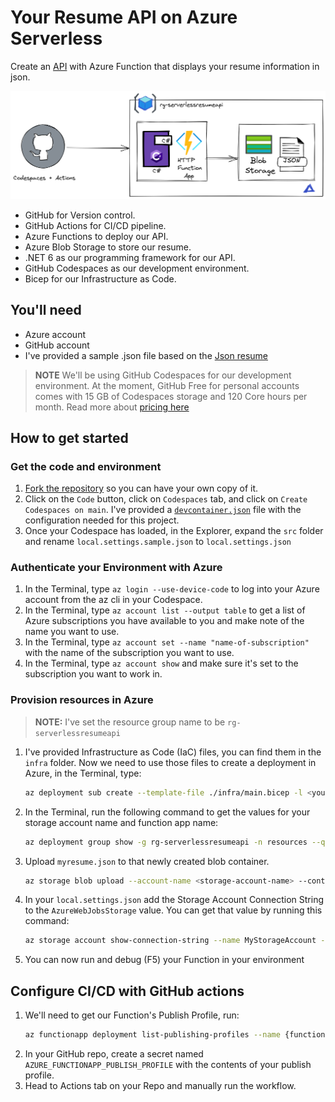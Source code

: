 # Your Resume API on Azure Serverless

Create an [API](https://learn.microsoft.com/training/modules/build-api-azure-functions/3-overview-api) with Azure Function that displays your resume information in json. 

![diagram](diagram.png)

- GitHub for Version control.
- GitHub Actions for CI/CD pipeline.
- Azure Functions to deploy our API.
- Azure Blob Storage to store our resume.
- .NET 6 as our programming framework for our API.
- GitHub Codespaces as our development environment. 
- Bicep for our Infrastructure as Code.

## You'll need

- Azure account
- GitHub account
- I've provided a sample .json file based on the [Json resume](https://jsonresume.org/schema/)

> **NOTE**
> We'll be using GitHub Codespaces for our development environment. At the moment, GitHub Free for personal accounts comes with 15 GB of Codespaces storage and 120 Core hours per month. Read more about [pricing here](https://docs.github.com/billing/managing-billing-for-github-codespaces/about-billing-for-github-codespaces)

## How to get started

### Get the code and environment

1. [Fork the repository](https://docs.github.com/pull-requests/collaborating-with-pull-requests/working-with-forks/about-forks) so you can have your own copy of it. 
2. Click on the `Code` button, click on `Codespaces` tab, and click on `Create Codespaces on main`. I've provided a [`devcontainer.json`](https://code.visualstudio.com/docs/devcontainers/create-dev-container) file with the configuration needed for this project.
3. Once your Codespace has loaded, in the Explorer, expand the `src` folder and rename `local.settings.sample.json` to `local.settings.json`

### Authenticate your Environment with Azure
1. In the Terminal, type `az login --use-device-code` to log into your Azure account from the az cli in your Codespace.
2. In the Terminal, type `az account list --output table` to get a list of Azure subscriptions you have available to you and make note of the name you want to use. 
3. In the Terminal, type `az account set --name "name-of-subscription"` with the name of the subscription you want to use.
4. In the Terminal, type `az account show` and make sure it's set to the subscription you want to work in.

### Provision resources in Azure

> **NOTE:** I've set the resource group name to be `rg-serverlessresumeapi`

1. I've provided Infrastructure as Code (IaC) files, you can find them in the `infra` folder. Now we need to use those files to create a deployment in Azure, in the Terminal, type: 
    ```sh
    az deployment sub create --template-file ./infra/main.bicep -l <your-region>   
    ```
2. In the Terminal, run the following command to get the values for your storage account name and function app name:
    ```sh
    az deployment group show -g rg-serverlessresumeapi -n resources --query properties.outputs 
    ```
2. Upload `myresume.json` to that newly created blob container. 
    ```sh
    az storage blob upload --account-name <storage-account-name> --container-name resume --name myresume.json --file myresume.json 
    ```
3. In your `local.settings.json` add the Storage Account Connection String to the `AzureWebJobsStorage` value. You can get that value by running this command: 
    ```sh
    az storage account show-connection-string --name MyStorageAccount --resource-group MyResourceGroup   
    ```
6. You can now run and debug (F5) your Function in your environment

## Configure CI/CD with GitHub actions

1. We'll need to get our Function's Publish Profile, run:
    ```sh
    az functionapp deployment list-publishing-profiles --name {function-name} --resource-group {resource-group} --xml
    ```
2. In your GitHub repo, create a secret named `AZURE_FUNCTIONAPP_PUBLISH_PROFILE` with the contents of your publish profile.
3. Head to Actions tab on your Repo and manually run the workflow. 
